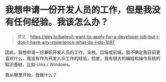 # 我想申请一份开发人员的工作，但是我没有任何经验。我该怎么办？

> 原文：<https://dev.to/bailey/i-want-to-apply-for-a-developer-job-but-i-don-t-have-any-experience-what-do-i-do-1p97>

因此，我想申请一份兼职开发人员的工作，全栈，后端或前端，我不确定我目前更喜欢什么。我没有作为开发人员工作的经验，但是，我有很大的编程和操作系统的知识基础，比如 Unix / Windows。

我从哪里开始，我做什么？
